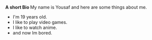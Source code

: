 <b> A short Bio </b>
My name is Yousaf and here are some things about me.
* I'm 19 years old.
* I like to play video games.
* I like to watch anime.
* and now Im bored.